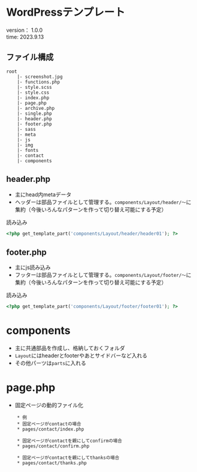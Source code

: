 # WordPressテンプレート
version： 1.0.0<br>
time: 2023.9.13

## ファイル構成
```
root
    |- screenshot.jpg
    |- functions.php
    |- style.scss
    |- style.css
    |- index.php
    |- page.php
    |- archive.php
    |- single.php
    |- header.php
    |- footer.php
    |- sass
    |- meta
    |- js
    |- img
    |- fonts
    |- contact
    |- components
```

## header.php
- 主にhead内metaデータ
- ヘッダーは部品ファイルとして管理する。`components/Layout/header/〜`に集約（今後いろんなパターンを作って切り替え可能にする予定）

読み込み
```php
<?php get_template_part('components/Layout/header/header01'); ?>
```

## footer.php
- 主にjs読み込み
- フッターは部品ファイルとして管理する。`components/Layout/footer/〜`に集約（今後いろんなパターンを作って切り替え可能にする予定）

読み込み
```php
<?php get_template_part('components/Layout/footer/footer01'); ?>
```

# components
- 主に共通部品を作成し、格納しておくフォルダ
- `Layout`にはheaderとfooterやあとサイドバーなど入れる
- その他パーツは`parts`に入れる

# page.php
- 固定ページの動的ファイル化

```
    * 例
    * 固定ページがcontactの場合
    * pages/contact/index.php

    * 固定ページがcontactを親にしてconfirmの場合
    * pages/contact/confirm.php
    
    * 固定ページがcontactを親にしてthanksの場合
    * pages/contact/thanks.php
```